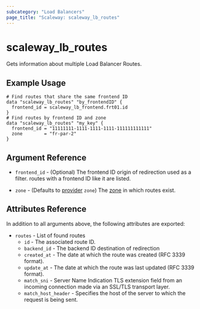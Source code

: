 ```yaml
---
subcategory: "Load Balancers"
page_title: "Scaleway: scaleway_lb_routes"
---
```


# scaleway_lb_routes

Gets information about multiple Load Balancer Routes.

## Example Usage

```hcl
# Find routes that share the same frontend ID
data "scaleway_lb_routes" "by_frontendID" {
  frontend_id = scaleway_lb_frontend.frt01.id
}
# Find routes by frontend ID and zone
data "scaleway_lb_routes" "my_key" {
  frontend_id = "11111111-1111-1111-1111-111111111111"
  zone        = "fr-par-2"
}
```

## Argument Reference

- `frontend_id` - (Optional) The frontend ID origin of redirection used as a filter. routes with a frontend ID like it are listed.

- `zone` - (Defaults to [provider](../index.md#zone) `zone`) The [zone](../guides/regions_and_zones.md#zones) in which routes exist.

## Attributes Reference

In addition to all arguments above, the following attributes are exported:

- `routes` - List of found routes
    - `id` - The associated route ID.
    - `backend_id` - The backend ID destination of redirection
    - `created_at` - The date at which the route was created (RFC 3339 format).
    - `update_at` - The date at which the route was last updated (RFC 3339 format).
    - `match_sni` - Server Name Indication TLS extension field from an incoming connection made via an SSL/TLS transport layer.
    - `match_host_header` - Specifies the host of the server to which the request is being sent.